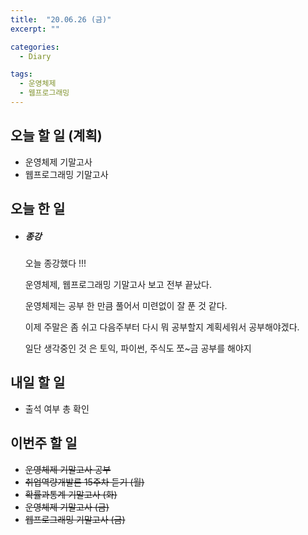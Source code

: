 ```yaml
---
title:  "20.06.26 (금)"
excerpt: ""

categories:
  - Diary

tags:
  - 운영체제
  - 웹프로그래밍
---
```


## 오늘 할 일 (계획)

- 운영체제 기말고사
- 웹프로그래밍 기말고사

## 오늘 한 일

- ##### 종강

  오늘 종강했다 !!!

  운영체제, 웹프로그래밍 기말고사 보고 전부 끝났다.
  
  운영체제는 공부 한 만큼 풀어서 미련없이 잘 푼 것 같다.
  
  이제 주말은 좀 쉬고 다음주부터 다시 뭐 공부할지 계획세워서 공부해야겠다.
  
  일단 생각중인 것 은 토익, 파이썬, 주식도 쪼~금 공부를 해야지


## 내일 할 일

- 출석 여부 총 확인

## 이번주 할 일

- ~~운영체제 기말고사 공부~~
- ~~취업역량개발론 15주차 듣기 (월)~~
- ~~확률과통계 기말고사 (화)~~
- ~~운영체제 기말고사 (금)~~
- ~~웹프로그래밍 기말고사 (금)~~
